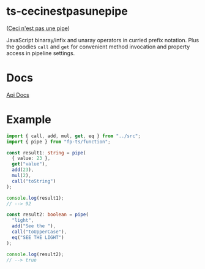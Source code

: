 # ts-cecinestpasunepipe

([Ceci n'est pas une pipe](https://en.wikipedia.org/wiki/The_Treachery_of_Images))

JavaScript binaray/infix and unaray operators in curried prefix notation.
Plus the goodies `call` and `get` for convenient method invocation and property access in pipeline settings.

# Docs

[Api Docs]()

# Example

```ts
import { call, add, mul, get, eq } from "../src";
import { pipe } from "fp-ts/function";

const result1: string = pipe(
  { value: 23 },
  get("value"),
  add(23),
  mul(2),
  call("toString")
);

console.log(result1);
// --> 92

const result2: boolean = pipe(
  "light",
  add("See the "),
  call("toUpperCase"),
  eq("SEE THE LIGHT")
);

console.log(result2);
// --> true
```
